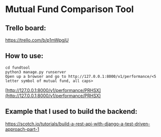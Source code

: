 # Mutual Fund Comparison Tool

## Trello board:
https://trello.com/b/p1mWpgjU

## How to use:
```
cd fundtool
python3 manage.py runserver
Open up a browser and go to http://127.0.0.1:8000/v1/performance/<5 letter symbol of mutual fund, all caps>
```

[http://127.0.0.1:8000/v1/performance/PRHSX](http://127.0.0.1:8000/v1/performance/PRHSX)

## Example that I used to build the backend:
https://scotch.io/tutorials/build-a-rest-api-with-django-a-test-driven-approach-part-1


